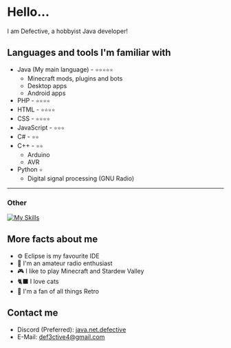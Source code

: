 # Hello...

I am Defective, a hobbyist Java developer!

## Languages and tools I'm familiar with

- Java (My main language) - `⭐⭐⭐⭐⭐`
  - Minecraft mods, plugins and bots
  - Desktop apps
  - Android apps
- PHP - `⭐⭐⭐⭐`
- HTML - `⭐⭐⭐⭐`
- CSS - `⭐⭐⭐⭐`
- JavaScript - `⭐⭐⭐`
- C# - `⭐⭐`
- C++ - `⭐⭐`
  - Arduino
  - AVR
- Python `⭐`
  - Digital signal processing (GNU Radio)

---

### Other

[![My Skills](https://skillicons.dev/icons?i=androidstudio,arduino,bash,bootstrap,c,cs,cpp,css,bots,eclipse,git,github,githubactions,html,java,js,linux,maven,mysql,php,raspberrypi,sqlite)](https://skillicons.dev)

## More facts about me

- ⚙️ Eclipse is my favourite IDE
- 📡 I'm an amateur radio enthusiast
- 🎮 I like to play Minecraft and Stardew Valley
- 🐈‍⬛ I love cats
- 📆 I'm a fan of all things Retro

## Contact me
- Discord (Preferred): [java.net.defective](https://discord.com/users/1014466568484294656)
- E-Mail: [def3ctive4@gmail.com](def3ctive4@gmail.com)
